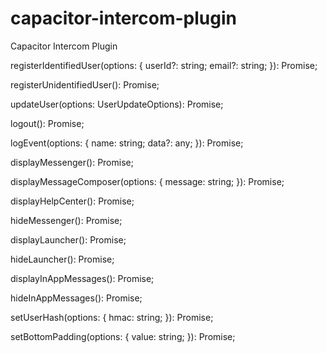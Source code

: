 # capacitor-intercom-plugin

Capacitor Intercom Plugin

registerIdentifiedUser(options: {
userId?: string;
email?: string;
}): Promise<void>;

registerUnidentifiedUser(): Promise<void>;

updateUser(options: UserUpdateOptions): Promise<void>;

logout(): Promise<void>;

logEvent(options: {
name: string;
data?: any;
}): Promise<void>;

displayMessenger(): Promise<void>;

displayMessageComposer(options: {
message: string;
}): Promise<void>;

displayHelpCenter(): Promise<void>;

hideMessenger(): Promise<void>;

displayLauncher(): Promise<void>;

hideLauncher(): Promise<void>;

displayInAppMessages(): Promise<void>;

hideInAppMessages(): Promise<void>;

setUserHash(options: {
hmac: string;
}): Promise<void>;

setBottomPadding(options: {
value: string;
}): Promise<void>;
